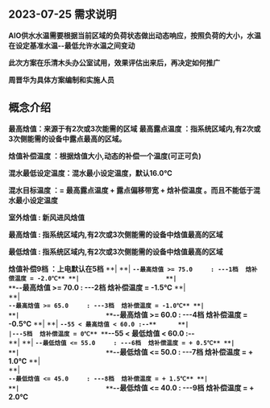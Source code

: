 
## 2023-07-25 需求说明

**AIO供水水温需要根据当前区域的负荷状态做出动态响应，按照负荷的大小，水温在设定基准水温--最低允许水温之间变动**

**此次方案在乐清木头办公室试用，效果评估出来后，再决定如何推广**

**周晋华为具体方案编制和实施人员**


## 概念介绍
**最高焓值：来源于有2次或3次能需的区域**
**最高露点温度    ：指系统区域内,有2次或3次侧能需的设备中露点最高的区域。**

**焓值补偿温度    ：根据焓值大小,动态的补偿一个温度(可正可负)**

**混水最低设定温度：混水最小设定温度，默认16.0℃**

**混水目标温度    ：= 最高露点温度 + 露点偏移带宽 + 焓补偿温度 。而且不能低于混水最小设定温度**

**室外焓值        : 新风进风焓值**

**最高焓值        : 指系统区域内,有2次或3次侧能需的设备中焓值最高的区域**

**最低焓值        : 指系统区域内,有2次或3次侧能需的设备中焓值最高的区域**

**焓值补偿9档 ：上电默认在5档** 
    **|
    **|
    **`--最高焓值 >= 75.0     : ---1档  焓补偿温度 = -2.0℃**
    **|                       
    **|                       
    **`--最高焓值 >= 70.0     : ---2档  焓补偿温度 = -1.5℃**
    **|                       
    **|                       
    **`--最高焓值 >= 65.0     : ---3档  焓补偿温度 = -1.0℃**
    **|                       
    **|                       
    **`--最高焓值 >= 60.0     : ---4档  焓补偿温度 = -0.5℃**
	  **|
    **|
    **`--55 < 最高焓值 < 60.0 :--**   	
    **|							            |---5档  焓补偿温度 = 0℃**
    **`--55 < 最低焓值 < 60.0 :--**                  
    **|
    **|
    **`--最低焓值 <= 55.0     : ---6档  焓补偿温度 = + 0.5℃**
    **|                       
    **|                       
    **`--最低焓值 <= 50.0     : ---7档  焓补偿温度 = + 1.0℃**
    **|                       
    **|                       
    **`--最低焓值 <= 45.0     : ---8档  焓补偿温度 = + 1.5℃**
    **|                       
    **|                       
    **`--最低焓值 <= 40.0     : ---9档  焓补偿温度 = + 2.0℃**
